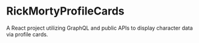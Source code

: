 # RickMortyProfileCards
A React project utilizing GraphQL and public APIs to display character data via profile cards.

